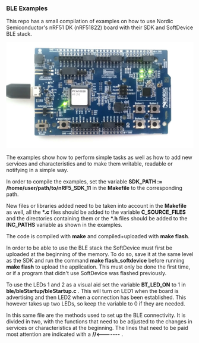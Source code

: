 
### BLE Examples

This repo has a small compilation of examples on how to use Nordic Semiconductor's
nRF51 DK (nRF51822) board with their SDK and SoftDevice BLE stack.

![nRF51 board](nrf51dk.jpg)

The examples show how to perform simple tasks as well as how to add new services
and characteristics and to make them writable, readable or notifying in a simple way.

In order to compile the examples, set the variable
**SDK_PATH := /home/user/path/to/nRF5_SDK_11** in the **Makefile** to the
corresponding path.

New files or libraries added need to be taken into account in the **Makefile** as
well, all the **\*.c** files should be added to the variable **C_SOURCE_FILES**
and the directories containing them or the **\*.h** files should be added to the
**INC_PATHS** variable as shown in the examples.

The code is compiled with **make** and compiled+uploaded with **make flash**.

In order to be able to use the BLE stack the SoftDevice must first be uploaded at
the beginning of the memory. To do so, save it at the same level as the SDK and
run the command **make flash_softdevice** before running **make flash** to upload
the application. This must only be done the first time, or if a program that didn't
use SoftDevice was flashed previously.

To use the LEDs 1 and 2 as a visual aid set the variable **BT_LED_ON** to 1 in
**ble/bleStartup/bleStartup.c** . This will turn on LED1 when the board is
advertising and then LED2 when a connection has been established. This however
takes up two LEDs, so keep the variable to 0 if they are needed.

In this same file are the methods used to set up the BLE connectivity.
It is divided in two, with the functions that need to be adjusted to the
changes in services or characteristics at the beginning. The lines that need to
be paid most attention are indicated with a **//<-------** .
